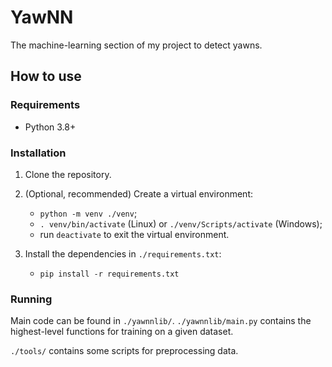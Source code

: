 # YawNN

The machine-learning section of my project to detect yawns.

## How to use

### Requirements

- Python 3.8+

### Installation

1. Clone the repository.
2. (Optional, recommended) Create a virtual environment:

    - `python -m venv ./venv`;
    - `. venv/bin/activate` (Linux) or `./venv/Scripts/activate` (Windows);
    - run `deactivate` to exit the virtual environment.

3. Install the dependencies in `./requirements.txt`:

    - `pip install -r requirements.txt`

### Running

Main code can be found in `./yawnnlib/`. `./yawnnlib/main.py` contains the highest-level functions for training on a given dataset.

`./tools/` contains some scripts for preprocessing data.
